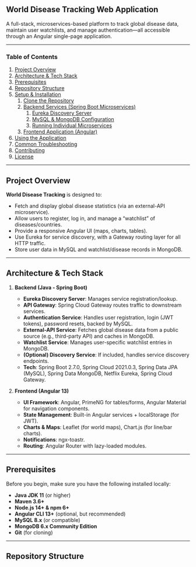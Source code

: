 ## World Disease Tracking Web Application

A full-stack, microservices-based platform to track global disease data, maintain user watchlists, and manage authentication—all accessible through an Angular single-page application.

---

### Table of Contents
1. [Project Overview](#project-overview)
2. [Architecture & Tech Stack](#architecture--tech-stack)
3. [Prerequisites](#prerequisites)
4. [Repository Structure](#repository-structure)
5. [Setup & Installation](#setup--installation)
   1. [Clone the Repository](#1-clone-the-repository)
   2. [Backend Services (Spring Boot Microservices)](#2-backend-services-spring-boot-microservices)
      1. [Eureka Discovery Server](#21-eureka-discovery-server)
      2. [MySQL & MongoDB Configuration](#22-mysql--mongodb-configuration)
      3. [Running Individual Microservices](#23-running-individual-microservices)
   3. [Frontend Application (Angular)](#3-frontend-application-angular)
6. [Using the Application](#using-the-application)
7. [Common Troubleshooting](#common-troubleshooting)
8. [Contributing](#contributing)
9. [License](#license)

---

## Project Overview

**World Disease Tracking** is designed to:

- Fetch and display global disease statistics (via an external-API microservice).
- Allow users to register, log in, and manage a “watchlist” of diseases/countries.
- Provide a responsive Angular UI (maps, charts, tables).
- Use Eureka for service discovery, with a Gateway routing layer for all HTTP traffic.
- Store user data in MySQL and watchlist/disease records in MongoDB.

---

## Architecture & Tech Stack

1. **Backend (Java - Spring Boot)**  
   - **Eureka Discovery Server**: Manages service registration/lookup.  
   - **API Gateway**: Spring Cloud Gateway routes traffic to downstream services.  
   - **Authentication Service**: Handles user registration, login (JWT tokens), password resets, backed by MySQL.  
   - **External-API Service**: Fetches global disease data from a public source (e.g., third-party API) and caches in MongoDB.  
   - **Watchlist Service**: Manages user-specific watchlist entries in MongoDB.  
   - **(Optional) Discovery Service**: If included, handles service discovery endpoints.  
   - **Tech**: Spring Boot 2.7.0, Spring Cloud 2021.0.3, Spring Data JPA (MySQL), Spring Data MongoDB, Netflix Eureka, Spring Cloud Gateway.

2. **Frontend (Angular 13)**  
   - **UI Framework**: Angular, PrimeNG for tables/forms, Angular Material for navigation components.  
   - **State Management**: Built-in Angular services + localStorage (for JWT).  
   - **Charts & Maps**: Leaflet (for world maps), Chart.js (for line/bar charts).  
   - **Notifications**: ngx-toastr.  
   - **Routing**: Angular Router with lazy-loaded modules.

---

## Prerequisites

Before you begin, make sure you have the following installed locally:

- **Java JDK 11** (or higher)  
- **Maven 3.6+**  
- **Node.js 14+ & npm 6+**  
- **Angular CLI 13+** (optional, but recommended)  
- **MySQL 8.x** (or compatible)  
- **MongoDB 6.x Community Edition**  
- **Git** (for cloning)

---

## Repository Structure


